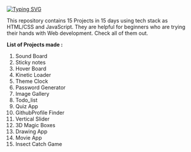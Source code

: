 [![Typing SVG](https://readme-typing-svg.herokuapp.com?color=2316F7&lines=15-Projects-in-15-Days)](https://git.io/typing-svg)

This repository contains 15 Projects in 15 days using tech stack as HTML/CSS and JavaScript.
 They are helpful for beginners who are trying their hands with Web development.
 Check all of them out.

<b>List of Projects made :

1) </B>Sound Board
2) Sticky notes
3) Hover Board
4) Kinetic Loader
5) Theme Clock
6) Password Generator
7) Image Gallery
8) Todo_list
9) Quiz App
10) GithubProfile Finder
11) Vertical Slider
12) 3D Magic Boxes
13) Drawing App
14) Movie App
15) Insect Catch Game
